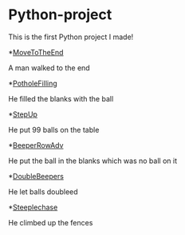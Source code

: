 # Python-project
This is the first Python project I made!

*[MoveToTheEnd](https://github.com/MashiruShida/Python-project/blob/main/SC001_lecture01/MoveToTheEnd.py)

A man walked to the end

*[PotholeFilling](https://github.com/MashiruShida/Python-project/blob/main/SC001_lecture01/PotholeFilling.py)

He filled the blanks with the ball

*[StepUp](https://github.com/MashiruShida/Python-project/blob/main/SC001_lecture01/StepUp.py)

He put 99 balls on the table

*[BeeperRowAdv](https://github.com/MashiruShida/Python-project/blob/main/BeeperRowAdv.py)

He put the ball in the blanks which was no ball on it

*[DoubleBeepers](https://github.com/MashiruShida/Python-project/blob/main/DoubleBeepers.py)

He let balls doubleed

*[Steeplechase](https://github.com/MashiruShida/Python-project/blob/main/Steeplechase.py)

He climbed up the fences
